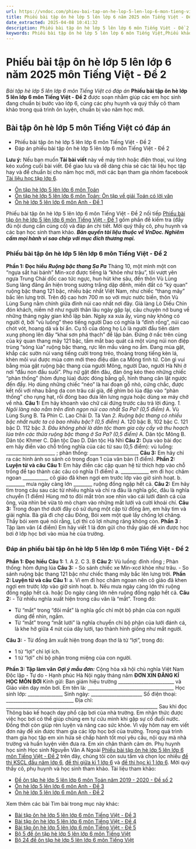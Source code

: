 ```yaml
---
url: https://vndoc.com/phieu-bai-tap-on-he-lop-5-len-lop-6-mon-tieng-viet-de-2-203273
title: Phiếu bài tập ôn hè lớp 5 lên lớp 6 năm 2025 môn Tiếng Việt - Đề 2 - Bài tập hè lớp 5 lên lớp 6 môn Tiếng Việt có đáp án - VnDoc.com
date_extracted: 2025-04-08 10:41:32
description: Phiếu bài tập ôn hè lớp 5 lên lớp 6 môn Tiếng Việt - Đề 2 được soạn nhằm giúp các em học sinh rèn luyện, củng cố các kiến thức, chuẩn bị bước vào năm học mới.
keywords: Phiếu bài tập ôn hè lớp 5 lên lớp 6 môn Tiếng Việt,Phiếu khảo sát chất lượng đầu năm lớp 6,Bài tập ôn hè lớp 5 môn Tiếng Việt,Bài tập ôn hè lớp 5,Phiếu kiểm tra hè lớp 5 lên lớp 6 có đáp án,Đề bài tập hè lớp 5 lên lớp 6 môn Tiếng Việt,Ôn tập hè lớp 5 lên lớp 6 môn Tiếng Việt
---
```


# Phiếu bài tập ôn hè lớp 5 lên lớp 6 năm 2025 môn Tiếng Việt - Đề 2
 _Bài tập hè lớp 5 lên lớp 6 môn Tiếng Việt có đáp án_
**Phiếu bài tập ôn hè lớp 5 lên lớp 6 môn Tiếng Việt - Đề 2** được soạn nhằm giúp các em học sinh đang chuẩn bị bước vào lớp 6, cùng các phụ huynh và quý thầy cô tham khảo trong quá trình ôn luyện, chuẩn bị vào năm học mới.
## Bài tập ôn hè lớp 5 môn Tiếng Việt có đáp án
  * Phiếu bài tập ôn hè lớp 5 lên lớp 6 môn Tiếng Việt - Đề 2
  * Đáp án phiếu bài tập ôn hè lớp 5 lên lớp 6 môn Tiếng Việt - Đề 2

**Lưu ý:** Nếu bạn muốn **Tải bài viết** này về máy tính hoặc điện thoại, vui lòng kéo xuống cuối bài viết.
Để giao lưu và dễ dàng chia sẻ các tài liệu học tập hay và để chuẩn bị cho năm học mới, mời các bạn tham gia nhóm facebook [Tài liệu học tập lớp 6](</goto?u=aHR0cHM6Ly93d3cuZmFjZWJvb2suY29tL2dyb3Vwcy9UYWkubGlldS5ob2MudGFwLmxvcC42LlZORE9DLw%3D%3D>).
  * [Ôn tập hè lớp 5 lên lớp 6 môn Toán](<https://vndoc.com/on-tap-he-lop-5-len-lop-6-mon-toan-202958>)
  * [Ôn tập hè lớp 5 lên lớp 6 môn Toán: Ôn tập về giải Toán có lời văn](<https://vndoc.com/on-tap-he-lop-5-len-lop-6-mon-toan-on-tap-ve-giai-toan-co-loi-van-203050>)
  * [Ôn hè lớp 5 lên lớp 6 môn Anh - Đề 1](<https://vndoc.com/on-he-lop-5-len-lop-6-mon-anh-de-1-203032>)

Phiếu bài tập ôn hè lớp 5 lên lớp 6 môn Tiếng Việt - Đề 2 nối tiếp [Phiếu bài tập ôn hè lớp 5 lên lớp 6 môn Tiếng Việt - Đề 1](<https://vndoc.com/phieu-bai-tap-on-he-lop-5-len-lop-6-mon-tieng-viet-de-1-203234>) gồm phần đề kiểm tra \(đầy đủ nội dung cần củng cố\) và đáp án chi tiết. Mời quý thầy cô, phụ huynh và các bạn học sinh tham khảo.
_**Bản quyền tài liệu thuộc về VnDoc. Nghiêm cấm mọi hành vi sao chép với mục đích thương mại.**_
### Phiếu bài tập ôn hè lớp 5 lên lớp 6 môn Tiếng Việt - Đề 2
**Phần 1: Đọc hiểu**
 _**Ruộng bậc thang Sa Pa**_
Tháng 10, một mình một con “ngựa sắt hai bánh” Min-xcơ được tiếng là “khỏe như trâu”, tôi vượt yên ngựa Trung Chải dốc cao tức ngực, hun hút khe sâu, đến thôn Vù Lùng Sung lãng đãng ẩn hiện trong sương trắng dập dềnh, miền đất có “kỳ quan” ruộng bậc thang 121 bậc, nhiều bậc nhất Việt Nam, như chiếc “thang mây” bắc lên lưng trời. Trên độ cao hơn 700 m so với mực nước biển, thôn Vù Lùng Sung nằm chính giữa đỉnh núi cao nhất nơi đây.
Già làng Lò Diếu Chỉn đón khách, niềm nở như người thân lâu ngày gặp lại, câu chuyện nở bung về những tháng ngày gian khổ lập bản. Ngày xa xưa ấy, vùng này không có người ở, bởi “vù luồng” theo tiếng người Dao có nghĩa là “đỉnh rồng”, núi cao chót vót, hoang dã và bí ẩn. Cụ tổ của dòng họ Lò là người đầu tiên dám xung phong lên đây “khai sơn phá thạch” để lập bản. Đứng ở nấc trên cùng của kỳ quan thang mây 121 bậc, tầm mắt bao quát cả một vùng núi non điệp trùng “sóng lúa” ruộng bậc thang, rực lên mầu vàng no ấm. Đang mùa gặt, khắp các sườn núi vang tiếng cười trong trẻo, thoảng trong tiếng kèn lá, khèn môi vui được mùa cơm mới theo điệu dân ca Mông tình tứ. Còn gì vui bằng mùa gặt ruộng bậc thang của người Mông, người Dao, người Hà Nhì ở nơi “đầu non đầu suối”. Phụ nữ gặt đến đâu, đàn ông kéo theo những chiếc “phàn thống” \(hòm đựng lúa\) được đóng bằng gỗ, hình thang cân lật ngược đến đấy. Họ dùng những chiếc “néo” là hai đoạn gỗ nhỏ, cứng chắc, được kết nối với nhau bằng da con trâu cái già, để ghìm bó lúa đập vào “phàn thống” cho rụng hạt, rồi đóng bao đưa lên lưng ngựa hoặc dùng xe máy chở về nhà.
**Câu 1:** Em hãy khoanh vào chữ cái đứng trước câu trả lời đúng.
_1\. Ngôi làng nào nằm trên đỉnh ngọn núi cao nhất Sa Pa? \(0,5 điểm\)_
A. Vù Lùng Sung
B. Tả Phìn
C. Lao Chải
D. Tả Van
 _2\. Ruộng bậc thang có nhiều bậc nhất nước ta có bao nhiêu bậc? \(0,5 điểm\)_
A. 120 bậc
B. 102 bậc
C. 121 bậc
D. 112 bậc
 _3\. Đâu không phải là dân tộc tham gia cày cấy và thu hoạch lúa trên các thửa ruộng bậc thang ở Sa Pa? \(0,5 điểm\)_
A. Dân tộc Mông
B. Dân tộc Khmer
C. Dân tộc Dao
D. Dân tộc Hà Nhì
**Câu 2:** Dựa vào bài đọc em hãy điền vào chỗ trống nghĩa của các từ sau \(0,5 điểm\):
vù luồng: \_\_\_\_\_\_\_\_\_\_\_\_\_\_\_\_\_\_\_\_\_ ;
phàn thống: \_\_\_\_\_\_\_\_\_\_\_\_\_\_\_\_\_\_\_\_\_
**Câu 3:** Em hãy chỉ ra các hình ảnh so sánh có trong đoạn 1 của văn bản \(1 điểm\).
**Phần 2: Luyện từ và câu**
**Câu 1:** Em hãy điền các cặp quan hệ từ thích hợp vào chỗ trống để tạo thành các câu có nghĩa \(1 điểm\)
a. \_\_\_\_\_\_\_\_\_\_\_\_ em đi học chăm ngoan \_\_\_\_\_\_\_\_\_\_\_ cô giáo đã khen ngợi em trước lớp vào giờ sinh hoạt.
b. \_\_\_\_\_\_\_\_ mưa ngày càng lớn \_\_\_\_\_\_\_\_ ruộng đồng ngập hết cả.
**Câu 2:** Em hãy tìm trong câu sau các từ nhiều nghĩa và chỉ ra đâu là nghĩa gốc, đâu là nghĩa chuyển \(1 điểm\)
Hùng mở to đôi mắt tròn xoe nhìn vào cái lưới đánh cá của ông, vừa nhìn bé vừa tò mò chạm vào những mắt lưới và cười khoái chí.
**Câu 3:** Trong đoạn thơ dưới đây có sử dụng một cặp từ đồng âm, em hãy tìm và giải nghĩa.
Bà già đi chợ cầu Đông,
Bói xem một quẻ lấy chồng lợi chăng.
Thầy bói xem quẻ nói rằng,
Lợi thì có lợi nhưng răng không còn.
**Phần 3** : Tập làm văn \(4 điểm\)
Em hãy viết 1 lá đơn gửi cho thầy giáo để xin được học bơi ở lớp học bơi vào mùa hè của trường.
### Đáp án phiếu bài tập ôn hè lớp 5 lên lớp 6 môn Tiếng Việt - Đề 2
**Phần 1: Đọc hiểu**
**Câu 1:**
1\. A
2\. C
3\. B
**Câu 2:**
Vù luồng: đỉnh rồng ;
Phàn thống: hòm đựng lúa
**Câu 3:**
\- So sánh chiếc xe Min-xcơ khỏe như trâu.
\- So sánh ruộng bậc thang 121 bậc như chiếc thang mây bắc lên lưng trời.
**Phần 2: Luyện từ và câu**
**Câu 1:**
a. Vì em đi học chăm ngoan nên cô giáo đã khen ngợi em trước lớp vào giờ sinh hoạt.
b. Nếu mưa ngày càng lớn thì ruộng đồng ngập hết cả.
hoặc Do ngày càng lớn nên ruộng đồng ngập hết cả.
**Câu 2:**
\- Từ nhiều nghĩa xuất hiện trong câu văn là “mắt”. Trong đó:
  * Từ “mắt” trong “đôi mắt” là nghĩa gốc chỉ một bộ phận của con người dùng để nhìn, ngắm.
  * Từ “mắt” trong “mắt lưới” là nghĩa chuyển chỉ bộ phận của lưới đánh cá, là khe hở giữa 4 nút của dây lưới, tạo thành hình giống như mắt người.

**Câu 3:**
\- Từ đồng âm xuất hiện trong đoạn thơ là từ “lợi”, trong đó:
  * 1 từ “lợi” chỉ lợi ích.
  * 1 từ “lợi” chỉ bộ phận trong miệng của con người.

**Phần 3: Tập làm văn**
 _**Gợi ý mẫu đơn:**_
Cộng hòa xã hội chủ nghĩa Việt Nam
Độc lập - Tự do - Hạnh phúc
Hà Nội ngày tháng năm
**ĐƠN XIN ĐĂNG KÍ HỌC MÔN BƠI**
Kính gửi: Ban giám hiệu trường \_\_\_\_\_\_\_\_\_\_\_\_\_\_\_\_\_\_\_\_\_\_\_\_ và Giáo viên dạy môn bơi.
Em tên là: \_\_\_\_\_\_\_\_\_\_\_\_\_\_\_\_\_\_\_\_\_\_\_\_\_\_\_\_\_\_\_\_\_\_\_\_\_ Học sinh lớp: \_\_\_\_\_\_\_\_\_\_\_\_\_\_\_
Sinh ngày: \_\_\_\_\_\_\_\_\_\_\_\_\_\_\_\_\_\_\_\_\_\_ Số điện thoại: \_\_\_\_\_\_\_\_\_\_\_\_\_\_\_\_\_\_\_\_\_\_\_\_\_\_\_\_\_
Địa chỉ: \_\_\_\_\_\_\_\_\_\_\_\_\_\_\_\_\_\_\_\_\_\_\_\_\_\_\_\_\_\_\_\_\_\_\_\_\_\_\_\_\_\_\_\_\_\_\_\_\_\_\_\_\_\_\_\_\_\_\_\_\_\_\_\_\_
Sau khi đọc Thông báo kế hoạch dạy phổ cập bơi của nhà trường. Em nhận thức được việc học bơi có thể giúp chúng em tự cứu mình khi gặp sự cố đuối nước. Đồng thời còn giúp rèn luyện và nâng cao sức khỏe.
Vì vậy hôm nay em viết đơn này để xin được tham gia các lớp học bơi của trường. Trong quá trình tham gia học tập em xin hứa sẽ chấp hành tốt mọi yêu cầu, nội quy mà nhà trường và huấn luyện viên đưa ra.
Em xin chân thành cảm ơn.
Phụ huynh học sinh Học sinh
Nguyễn Văn A
Ngoài [Phiếu bài tập ôn hè lớp 5 lên lớp 6 môn Tiếng Việt - Đề 2](<https://vndoc.com/phieu-bai-tap-on-he-lop-5-len-lop-6-mon-tieng-viet-de-2-203273>) trên đây, chúng tôi còn sưu tầm và chọn lọc nhiều [đề thi KSCL đầu năm lớp 6](<https://vndoc.com/khao-sat-chat-luong-dau-nam-lop6>), [đề thi giữa kì 1 lớp 6](<https://vndoc.com/de-thi-giua-ki-1-lop6>) và [đề thi học kì 1 lớp 6](<https://vndoc.com/de-thi-hoc-ki-1-lop6>). Mời quý thầy cô, phụ huynh và học sinh tham khảo.
Tài liệu tham khảo:
  * [Đề ôn tập hè lớp 5 lên lớp 6 môn Toán năm 2019 - 2020 - Đề số 2](<https://vndoc.com/de-on-tap-he-lop-5-len-lop-6-mon-toan-nam-2019-2020-de-so-2-202924>)
  * [Ôn hè lớp 5 lên lớp 6 môn Anh - Đề 3](<https://vndoc.com/on-he-lop-5-len-lop-6-mon-anh-de-3-203102>)
  * [Ôn hè lớp 5 lên lớp 6 môn Anh - Đề 2](<https://vndoc.com/on-he-lop-5-len-lop-6-mon-anh-de-2-203039>)

Xem thêm các bài Tìm bài trong mục này khác:
  * [Bài tập ôn hè lớp 5 lên lớp 6 môn Tiếng Việt - Đề 3](</phieu-bai-tap-on-he-lop-5-len-lop-6-mon-tieng-viet-de-3-203297>)
  * [Bài tập ôn hè lớp 5 lên lớp 6 môn Tiếng Việt - Đề 4](</phieu-bai-tap-on-he-lop-5-len-lop-6-mon-tieng-viet-de-4-203324>)
  * [Bài tập ôn hè lớp 5 lên lớp 6 môn Tiếng Việt - Đề 5](</phieu-bai-tap-on-he-lop-5-len-lop-6-mon-tieng-viet-de-5-203339>)
  * [Bộ 5 đề ôn tập hè lớp 5 lên lớp 6 môn Tiếng Việt](</bo-de-on-tap-he-lop-5-len-lop-6-mon-tieng-viet-203349>)
  * [Bộ 24 đề ôn tập hè lớp 5 lên lớp 6 môn Tiếng Việt](</bo-de-on-tap-mon-tieng-viet-lop-5-95698>)

